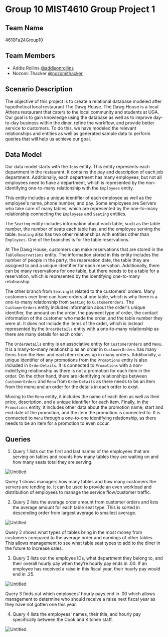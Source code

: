
# Group 10 MIST4610 Group Project 1


## Team Name
4610Fa24Group10
## Team Members

- Addie Rollins [@addisonrollins](https://www.github.com/octokatherine)
- Nozomi Thacker [@nozomithacker](https://github.com/n-thacker/MIST4610Group10Project1)


## Scenario Description

The objective of this project is to create a relational database modeled after hypothetical local restaurant The Dawg House. The Dawg House is a local Athens restaurant that caters to the local community and students at UGA. Our goal is to gain knowledge using the database as well as to improve day-to-day business within the diner, refine the workflow, and provide better service to customers. To do this, we have modeled the relevant relationships and entities as well as generated sample data to perform queries that will help us achieve our goal.
## Data Model

Our data model starts with the `Jobs` entity. This entity represents each department in the restaurant. It contains the pay and description of each job department. Additionally, each department has many employees, but not all employees need to have a department, which is represented by the non-identifying one-to-many relationship with the `Employees` entity.

This entity includes a unique identifier of each employee as well as the employee's name, phone number, and pay. Some employees are Servers who take care of many tables, which are represented by the one-to-many relationship connecting the `Employees` and `Seating` entities.

The `Seating` entity includes information about each table, such as the table number, the number of seats each table has, and the employee serving the table. `Seating` also has two other relationships with entities other than `Employees`. One of the branches is for the table reservations.

At The Dawg House, customers can make reservations that are stored in the `TableReservations` entity. The information stored in this entity includes the number of people in the party, the reservation date, the table they are assigned to and a unique identifier for each reservation. Additionally, there can be many reservations for one table, but there needs to be a table for a reservation, which is represented by the identifying one-to-many relationship.

The other branch from `Seating` is related to the customers' orders. Many customers over time can have orders at one table, which is why there is a one-to-many relationship from `Seating` to `CustomerOrders`. The `CustomerOrders` entity includes information about the order's unique identifier, the amount on the order, the payment type of order, the contact information of the customer who made the order, and the table number they were at. It does not include the items of the order, which is instead represented by the `OrderDetails` entity with a one-to-many relationship as there are many details for each order.

The `OrderDetails` entity is an associative entity for `CustomerOrders` and `Menu`. It is a many-to-many relationship as an order in `CustomerOrders` has many items from the `Menu` and each item shows up in many orders. Additionally, a unique identifier of any promotions from the `Promotions` entity is also included in `OrderDetails`. It is connected to `Promotions` with a non-indeitfying relationship as there is not a promotion for each item in the order. On the other hand, there are identifying relationships between `CustomerOrders` and `Menu` from `OrderDetails` as there needs to be an item from the menu and an order for the details in each order to exist.

Moving to the `Menu` entity, it includes the name of each item as well as their price, description, and a unique identifier for each item. Finally, in the `Promotions` entity, it includes other data about the promotion name, start and end date of the promotion, and the item the promotion is connected to. It is connected to `Menu` through a one-to-one identifying relationship, as there needs to be an item for a promotion to even occur.

## Queries
1) Query 1 lists out the first and last names of the employees that are serving on tables and counts how many tables they are waiting on and how many seats total they are serving.

![Untitled](https://github.com/user-attachments/assets/093c5251-36d8-472d-a200-8c4497faf5c2)

Query 1 shows managers how many tables and how many customers the servers are tending to. It can be used to provide an even workload and distribution of employees to manage the service flow/customer traffic.

2) Query 2 lists the average order amount from customer orders and lists the average amount for each table seat type. This is sorted in descending order from largest average to smallest average.

![Untitled](https://github.com/user-attachments/assets/43ac2356-2074-4f05-9cd3-40931a2982af)

Query 2 shows what types of tables bring in the most money from customers compared to the average order and earnings of other tables. This allows management to see what table seat types to add to the diner in the future to increase sales.

3) Query 3 lists out the employee IDs, what department they belong to, and their overall hourly pay when they’re hourly pay ends in .00. If an employee has received a raise in this fiscal year, their hourly pay would end in .25.

![Untitled](https://github.com/user-attachments/assets/bcfaeb24-0ec9-41ff-9e3d-f8d0f92d6536)

Query 3 finds out which employees’ hourly pays end in .00 which allows management to determine who should receive a raise next fiscal year as they have not gotten one this year.

4) Query 4 lists the employees' names, their title, and hourly pay specifically between the Cook and Kitchen staff. 

![Untitled](https://github.com/user-attachments/assets/470a389a-930e-4fa4-b0df-16d666edef85)







